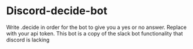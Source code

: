 # Discord-decide-bot
Write .decide in order for the bot to give you a yes or no answer. Replace with your api token. This bot is a copy of the slack bot functionality that discord is lacking
